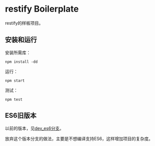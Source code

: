 # restify Boilerplate

restify的样板项目。

## 安装和运行

安装所需库：

```
npm install -dd
```

运行：

```
npm start
```

测试：

```
npm test
```

## ES6旧版本

以前的版本，见[dev_es6分支](https://github.com/MarshalW/restify-boilerplate/tree/dev_es6)。

放弃这个版本分支的做法，主要是不想编译支持ES6，这样增加项目的复杂度。


